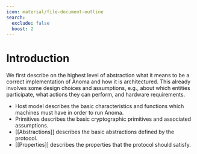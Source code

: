 ```yaml
---
icon: material/file-document-outline
search:
  exclude: false
  boost: 2
---
```


# Introduction

We first describe on the highest level of abstraction what it means to be a
correct implementation of Anoma and how it is architectured. This already
involves some design choices and assumptions, e.g., about which entities
participate, what actions they can perform, and hardware requirements.

- Host model describes the basic characteristics and functions which
  machines must have in order to run Anoma.
- Primitives describes the basic cryptographic primitives and associated
  assumptions.
- [[Abstractions]] describes the basic abstractions defined by the protocol.
- [[Properties]] describes the properties that the protocol
  should satisfy.
